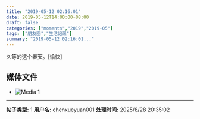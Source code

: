 ```yaml
---
title: "2019-05-12 02:16:01"
date: 2019-05-12T14:00:00+08:00
draft: false
categories: ["moments","2019","2019-05"]
tags: ["朋友圈","生活记录"]
summary: "2019-05-12 02:16:01..."
---
```


久等的这个春天。[愉快]

## 媒体文件

- ![Media 1](/Moments/photos/2019-05-12/201905120216010.jpg)

---

**帖子类型:** 1
**用户名:** chenxueyuan001
**处理时间:** 2025/8/28 20:35:02